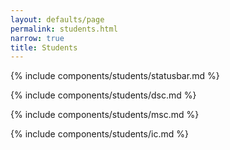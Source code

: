 ```yaml
---
layout: defaults/page
permalink: students.html
narrow: true
title: Students
---
```

{% include components/students/statusbar.md %}

{% include components/students/dsc.md %}

{% include components/students/msc.md %}

{% include components/students/ic.md %}





